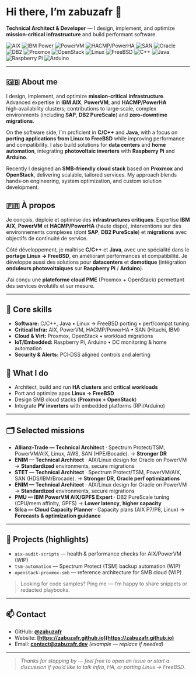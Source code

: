 # Hi there, I’m **zabuzafr** 👋

**Technical Architect & Developer** — I design, implement, and optimize **mission‑critical infrastructure** and build performant software.

<p>
  <img alt="AIX" src="https://img.shields.io/badge/AIX-002b36" />
  <img alt="IBM Power" src="https://img.shields.io/badge/IBM%20Power-1b3a8a" />
  <img alt="PowerVM" src="https://img.shields.io/badge/PowerVM-334a9f" />
  <img alt="HACMP/PowerHA" src="https://img.shields.io/badge/HACMP%2FPowerHA-333" />
  <img alt="SAN" src="https://img.shields.io/badge/SAN-233" />
  <img alt="Oracle" src="https://img.shields.io/badge/Oracle-db4437" />
  <img alt="DB2" src="https://img.shields.io/badge/DB2-0f6d5f" />
  <img alt="Proxmox" src="https://img.shields.io/badge/Proxmox-E57000?logo=proxmox&logoColor=fff" />
  <img alt="OpenStack" src="https://img.shields.io/badge/OpenStack-ed1944?logo=openstack&logoColor=fff" />
  <img alt="Linux" src="https://img.shields.io/badge/Linux-111" />
  <img alt="FreeBSD" src="https://img.shields.io/badge/FreeBSD-a00000?logo=freebsd&logoColor=fff" />
  <img alt="C++" src="https://img.shields.io/badge/C%2B%2B-00599C?logo=c%2B%2B&logoColor=fff" />
  <img alt="Java" src="https://img.shields.io/badge/Java-ED8B00?logo=openjdk&logoColor=fff" />
  <img alt="Raspberry Pi" src="https://img.shields.io/badge/Raspberry%20Pi-C51A4A?logo=raspberry-pi&logoColor=fff" />
  <img alt="Arduino" src="https://img.shields.io/badge/Arduino-00979D?logo=arduino&logoColor=fff" />
</p>

---

## 🇬🇧 About me

I design, implement, and optimize **mission‑critical infrastructure**. Advanced expertise in **IBM AIX**, **PowerVM**, and **HACMP/PowerHA** high‑availability clusters; contributions to large‑scale, complex environments (including **SAP**, **DB2 PureScale**) and **zero‑downtime migrations**.

On the software side, I’m proficient in **C/C++** and **Java**, with a focus on **porting applications from Linux to FreeBSD** while improving performance and compatibility. I also build solutions for **data centers** and **home automation**, integrating **photovoltaic inverters** with **Raspberry Pi** and **Arduino**.

Recently I designed an **SMB‑friendly cloud stack** based on **Proxmox** and **OpenStack**, delivering scalable, tailored services. My approach blends hands‑on engineering, system optimization, and custom solution development.

## 🇫🇷 À propos

Je conçois, déploie et optimise des **infrastructures critiques**. Expertise **IBM AIX**, **PowerVM** et **HACMP/PowerHA** (haute dispo), interventions sur des environnements complexes (dont **SAP**, **DB2 PureScale**) et **migrations** avec objectifs de continuité de service.

Côté développement, je maîtrise **C/C++** et **Java**, avec une spécialité dans le **portage Linux → FreeBSD**, en améliorant performances et compatibilité. Je développe aussi des solutions pour **datacenters** et **domotique** (intégration **onduleurs photovoltaïques** sur **Raspberry Pi** / **Arduino**).

J’ai conçu une **plateforme cloud PME** (Proxmox + OpenStack) permettant des services évolutifs et sur mesure.

---

## 🔧 Core skills

* **Software:** C/C++, Java • Linux → FreeBSD porting • perf/compat tuning
* **Critical Infra:** AIX, PowerVM, HACMP/PowerHA • SAN (Hitachi, IBM)
* **Cloud & Virt:** Proxmox, OpenStack • workload migrations
* **IoT/Embedded:** Raspberry Pi, Arduino • DC monitoring & home automation
* **Security & Alerts:** PCI‑DSS aligned controls and alerting

## 🧭 What I do

* Architect, build and run **HA clusters** and **critical workloads**
* Port and optimize apps **Linux → FreeBSD**
* Design SMB cloud stacks (**Proxmox + OpenStack**)
* Integrate **PV inverters** with embedded platforms (RPi/Arduino)

---

## 🗂️ Selected missions

* **Allianz-Trade — Technical Architect** · Spectrum Protect/TSM, PowerVM/AIX, Linux, AWS, SAN (HPE/Bocade). → **Stronger DR**
* **ENIM — Technical Architect** · AIX/Linux design for Oracle on PowerVM → **Standardized** environments, secure migrations
* **STET — Technical Architect** · Spectrum Protect/TSM, PowerVM/AIX, SAN (HDS/IBM/Brocade). → **Stronger DR**, **Oracle perf optimizations**
* **ENIM — Technical Architect** · AIX/Linux design for Oracle on PowerVM → **Standardized** environments, secure migrations
* **PMU — IBM PowerVM AIX/GPFS Expert** · DB2 PureScale tuning (CPU/mem affinity, GPFS) → **Lower latency**, **higher capacity**
* **Silca — Cloud Capacity Planner** · Capacity plans (AIX P7/P8, Linux) → **Forecasts & optimization guidance**

---

## 🚀 Projects (highlights)

* `aix-audit-scripts` — health & performance checks for AIX/PowerVM (WIP)
* `tsm-automation` — Spectrum Protect (TSM) backup automation (WIP)
* `openstack-proxmox-smb` — reference architecture for SMB cloud (WIP)

> Looking for code samples? Ping me — I’m happy to share snippets or redacted playbooks.

---

## 📫 Contact

* GitHub: **[@zabuzafr](https://github.com/zabuzafr)**
* Website: **[https://zabuzafr.github.io](https://zabuzafr.github.io)**
* Email: **[contact@zabuzafr.dev](mailto:pierrejacques.mimifir@gmail.com)** *(example — replace if needed)*

<!-- Optional: Quick stats widgets (uncomment if you want them)

![Top Langs](https://github-readme-stats.vercel.app/api/top-langs/?username=zabuzafr&layout=compact)
![GitHub stats](https://github-readme-stats.vercel.app/api?username=zabuzafr&show_icons=true)

-->

---

> *Thanks for stopping by — feel free to open an issue or start a discussion if you’d like to talk infra, HA, or porting Linux → FreeBSD.*
